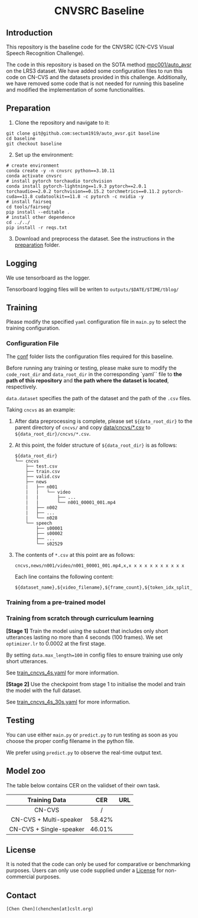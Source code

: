 <h1 align="center">CNVSRC Baseline</h1>

## Introduction

This repository is the baseline code for the CNVSRC (CN-CVS Visual Speech Recognition Challenge).

The code in this repository is based on the SOTA method [mpc001/auto_avsr](https://github.com/mpc001/auto_avsr) on the LRS3 dataset. We have added some configuration files to run this code on CN-CVS and the datasets provided in this challenge. Additionally, we have removed some code that is not needed for running this baseline and modified the implementation of some functionalities.

## Preparation

1. Clone the repository and navigate to it:

```Shell
git clone git@github.com:sectum1919/auto_avsr.git baseline
cd baseline
git checkout baseline
```

2. Set up the environment:

```Shell
# create environment
conda create -y -n cnvsrc python==3.10.11
conda activate cnvsrc
# install pytorch torchaudio torchvision
conda install pytorch-lightning==1.9.3 pytorch==2.0.1 torchaudio==2.0.2 torchvision==0.15.2 torchmetrics==0.11.2 pytorch-cuda==11.8 cudatoolkit==11.8 -c pytorch -c nvidia -y
# install fairseq
cd tools/fairseq/
pip install --editable .
# install other dependence
cd ../../
pip install -r reqs.txt
```

3. Download and preprocess the dataset. See the instructions in the [preparation](./preparation) folder.

## Logging

We use tensorboard as the logger.

Tensorboard logging files will be writen to `outputs/$DATE/$TIME/tblog/`

## Training

Please modify the specified `yaml` configuration file in `main.py` to select the training configuration.

### Configuration File

The [conf](conf/) folder lists the configuration files required for this baseline.

Before running any training or testing, please make sure to modify the `code_root_dir` and `data_root_dir` in the corresponding `yaml`` file to **the path of this repository** and **the path where the dataset is located**, respectively.

`data.dataset` specifies the path of the dataset and the path of the `.csv` files.

Taking `cncvs` as an example:

1. After data preprocessing is complete, please set `${data_root_dir}` to the parent directory of `cncvs/` and copy [data/cncvs/*.csv](data/cncvs/test.csv) to `${data_root_dir}/cncvs/*.csv`.

2. At this point, the folder structure of `${data_root_dir}` is as follows:

   ```
   ${data_root_dir}
   └── cncvs
       ├── test.csv
       ├── train.csv
       ├── valid.csv
       ├── news
       |   ├── n001
       |   |   └── video
       |   |       ├── ...
       |   |       └── n001_00001_001.mp4
       |   ├── n002
       |   ├── ...
       |   └── n028
       └── speech
           ├── s00001
           ├── s00002
           ├── ...
           └── s02529
   ```

3. The contents of `*.csv` at this point are as follows:
   ```
   cncvs,news/n001/video/n001_00001_001.mp4,x,x x x x x x x x x x x
   ```
   Each line contains the following content:
   ```
   ${dataset_name},${video_filename},${frame_count},${token_idx_split_by_blank}
   ```


### Training from a pre-trained model


### Training from scratch through curriculum learning

**[Stage 1]** Train the model using the subset that includes only short utterances lasting no more than 4 seconds (100 frames). We set `optimizer.lr` to 0.0002 at the first stage.

By setting `data.max_length=100` in config files to ensure training use only short utterances. 

See [train_cncvs_4s.yaml](conf/train_cncvs_4s.yaml) for more information.

**[Stage 2]** Use the checkpoint from stage 1 to initialise the model and train the model with the full dataset.

See [train_cncvs_4s_30s.yaml](conf/train_cncvs_4s_30s.yaml) for more information.

## Testing

You can use either `main.py` or `predict.py` to run testing as soon as you choose the proper config filename in the python file.

We prefer using `predict.py` to observe the real-time output text.

## Model zoo

The table below contains CER on the validset of their own task.

|       Training Data       |   CER  | URL        | 
|:-------------------------:|:------:|:-----------|
| CN-CVS                    |   /    |            |
| CN-CVS + Multi-speaker    | 58.42% |            |
| CN-CVS + Single-speaker   | 46.01% |            |

## License

It is noted that the code can only be used for comparative or benchmarking purposes. Users can only use code supplied under a [License](./LICENSE) for non-commercial purposes.

## Contact

```
[Chen Chen](chenchen[at]cslt.org)
```
